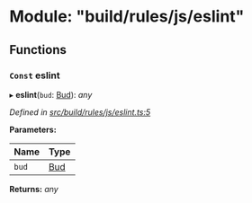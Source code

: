 # Module: "build/rules/js/eslint"

## Functions

### `Const` eslint

▸ **eslint**(`bud`: [Bud](_bud_util_types_.md#bud)): *any*

*Defined in [src/build/rules/js/eslint.ts:5](https://github.com/roots/bud-support/blob/bd00b72/src/build/rules/js/eslint.ts#L5)*

**Parameters:**

Name | Type |
------ | ------ |
`bud` | [Bud](_bud_util_types_.md#bud) |

**Returns:** *any*
